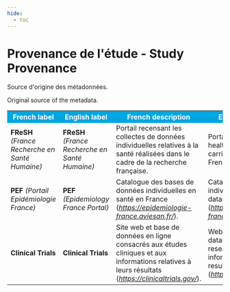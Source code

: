 ```yaml
---
hide:
  - toc
---
```


# Provenance de l'étude - Study Provenance

Source d'origine des métadonnées.

Original source of the metadata.
<table>
  <tr BGCOLOR="#00a6e2">
    <th style="color:#FFFFFF;">French label</th>
    <th style="color:#FFFFFF;">English label</th>
    <th style="color:#FFFFFF;">French description</th>
    <th style="color:#FFFFFF;">English description</th>
  </tr>
    <tr>
    <td><b>FReSH</b> <i>(France Recherche en Santé Humaine)</i></td>
    <td><b>FReSH</b> <i>(France Recherche en Santé Humaine)</i></td>
    <td>Portail recensant les collectes de données individuelles relatives à la santé réalisées dans le cadre de la recherche française. </td>
    <td>Portal listing individual health data collections carried out as part of French research. </td>
  </tr>
  <tr>
    <td><b>PEF</b> <i>(Portail Epidémiologie France)</i></td>
    <td><b>PEF</b> <i>(Epidemiology France Portal)</i></td>
    <td>Catalogue des bases de données individuelles en santé en France (<a href="https://epidemiologie-france.aviesan.fr/"><i>https://epidemiologie-france.aviesan.fr/</i></a>).</td>
    <td>Catalogue of the individual health databases in France (<a href="https://epidemiologie-france.aviesan.fr/en"><i>https://epidemiologie-france.aviesan.fr/en</i></a>).</td>
  </tr>
  <tr>
    <td><b>Clinical Trials</b></td>
    <td><b>Clinical Trials</b></td>
    <td>Site web et base de données en ligne consacrés aux études cliniques et aux informations relatives à leurs résultats (<a href="https://clinicaltrials.gov/"><i>https://clinicaltrials.gov/</i></a>).</td>
    <td>Website and online database of clinical research studies and information about their results (<a href="https://clinicaltrials.gov/"><i>https://clinicaltrials.gov/</i></a>).</td>
  </tr>
  </table>